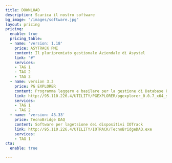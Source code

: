 ```yaml
---
title: DOWNLOAD
description: Scarica il nostro software
bg_image: "/images/software.jpg"
layout: pricing
pricing:
  enable: true
  pricing_table:
  - name: 'version: 1.18'
    price: ASYTRACK PMI
    content: Il pluripremiato gestionale Aziendale di Asystel
    link: "#"
    services:
    - TAG 1
    - TAG 2
    - TAG 3
  - name: version 3.3
    price: PG EXPLORER
    content: Programma leggero e basilare per la gestione di Database PostgreSQL
    link: http://95.110.226.4/UTILITY/PGEXPLORER/pgexplorer_0.0.7_x64_setup.exe
    services:
    - TAG 1
    - TAG 2
  - name: 'version: 43.33'
    price: TecnoBridge DAQ
    content: Software per lagetsione dei dispositivi IOTrack
    link: http://95.110.226.4/UTILITY/IOTRACK/TecnoBridgeDAQ.exe
    services:
    - TAG 1
cta:
  enable: true

---
```

